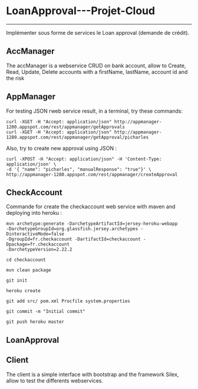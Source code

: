 # LoanApproval---Projet-Cloud
-------

Implémenter sous forme de services le Loan approval (demande de crédit).

## AccManager

The accManager is a webservice CRUD on bank account, allow to Create, Read, Update, Delete accounts with a firstName, lastName, account id and the risk 

## AppManager

For testing JSON rweb service result, in a terminal, try these commands:

    curl -XGET -H "Accept: application/json" http://appmanager-1280.appspot.com/rest/appmanager/getApprovals
    curl -XGET -H "Accept: application/json" http://appmanager-1280.appspot.com/rest/appmanager/getApproval/picharles

Also, try to create new approval using JSON :

    curl -XPOST -H "Accept: application/json" -H 'Content-Type: application/json' \
    -d '{ "name": "picharles", "manualResponse": "true"}' \
    http://appmanager-1280.appspot.com/rest/appmanager/createApproval


## CheckAccount

Commande for create the checkaccount web service with maven and deploying into heroku :

    mvn archetype:generate -DarchetypeArtifactId=jersey-heroku-webapp
    -DarchetypeGroupId=org.glassfish.jersey.archetypes -DinteractiveMode=false
    -DgroupId=fr.checkaccount -DartifactId=checkaccount -Dpackage=fr.checkaccount
    -DarchetypeVersion=2.22.2

    cd checkaccount

    mvn clean package

    git init

    heroku create

    git add src/ pom.xml Procfile system.properties

    git commit -m "Initial commit"

    git push heroku master



## LoanApproval

## Client

The client is a simple interface with bootstrap and the framework Silex, allow to test the differents webservices. 
